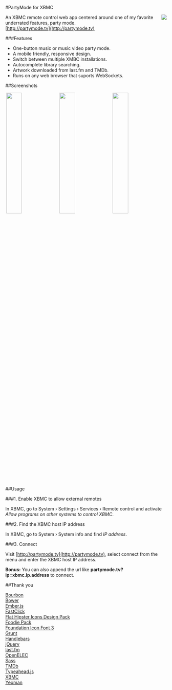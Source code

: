 #PartyMode for XBMC

<img align="right" src="https://chart.googleapis.com/chart?cht=qr&chld=L|2&chs=120x120&chl=http://partymode.tv" />

<!-- A party mode centric remote control for XBMC. -->
An XBMC remote control web app centered around one of my favorite underrated features, party mode.  
[http://partymode.tv](http://partymode.tv)


###Features
- One-button music or music video party mode.
- A mobile friendly, responsive design.
- Switch between multiple XMBC installations.
- Autocomplete library searching.
- Artwork downloaded from last.fm and TMDb.
- Runs on any web browser that suports WebSockets.


##Screenshots

<img width="31%" hspace="3" style="max-width:320px;" src="http://partymode.tv/images/screen-home.jpg" />
<img width="31%" hspace="3" style="max-width:320px;" src="http://partymode.tv/images/screen-playlist.jpg" />
<img width="31%" hspace="3" style="max-width:320px;" src="http://partymode.tv/images/screen-menu.jpg" />


##Usage

###1. Enable XBMC to allow external remotes

In XBMC, go to System › Settings › Services › Remote control and activate *Allow programs on other systems to control XBMC*.

###2. Find the XBMC host IP address

In XBMC, go to System › System info and find *IP address*.


###3. Connect

Visit [http://partymode.tv](http://partymode.tv), select connect from the menu and enter the XBMC host IP address.

**Bonus:** You can also append the url like **partymode.tv?ip=xbmc.ip.address** to connect.

##Thank you

[Bourbon](http://bourbon.io)  
[Bower](http://bower.io)  
[Ember.js](http://emberjs.com)  
[FastClick](https://github.com/ftlabs/fastclick)  
[Flat Hipster Icons Design Pack](http://bit.ly/1dNxDPr)  
[Foodie Pack](http://www.smashingmagazine.com/2013/06/17/foodie-icons)  
[Foundation Icon Font 3](http://zurb.com/playground/foundation-icon-fonts-3)  
[Grunt](http://gruntjs.com)  
[Handlebars](http://handlebarsjs.com)  
[jQuery](http://jquery.com)  
[last.fm](http://last.fm)  
[OpenELEC](http://openelec.tv)  
[Sass](http://sass-lang.com)  
[TMDb](https://www.themoviedb.org)  
[Typeahead.js](https://twitter.github.io/typeahead.js)  
[XBMC](http://xbmc.org)  
[Yeoman](http://yeoman.io)  
